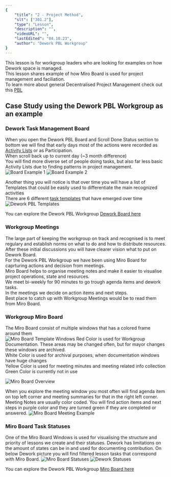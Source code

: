 ```yaml
---
{
    "title": "2 - Project Method",
    "slt": ["301.2"],
    "type": "Lesson",
    "description": "",
    "videoURL": "",
    "lastEdited": "04.10.23",
    "author": "Dework PBL Workgroup"
}
---
```


This lesson is for workgroup leaders who are looking for examples on how Dework space is managed.  
This lesson shares example of how Miro Board is used for project management and faciliation.  
To learn more about general Decentralised Project Management check out this [PBL](https://catalyst-swarm.gitbook.io/governance-guild/project-based-learning/introduction/open-dapp-framework-learning-materials)

## Case Study using the Dework PBL Workgroup as an example
### Dework Task Management Board
When you open the Dework PBL Board and Scroll Done Status section to bottom we will find that early days most of the actions were recorded as [Activity Lists](/course/module/301/3011) or as Participation.  
When scroll back up to current day (~3 month difference)  
You will find more diverse set of people doing tasks, but also far less basic Activity Lists due to finding patterns in project management.  
![Board Example 1](/Dework_PBL_Pictures/Module_301/Dework_PBL_Board_Done_Bottom.png)
![Board Example 2](/Dework_PBL_Pictures/Module_301/Dework_PBL_Board_Done_Top.png)

Another thing you will notice is that over time you will have a list of Templates that could be easily used to differentiate the main recognized activities  
There are 6 different [task templates](/course/module/201/2015) that have emerged over time
![Dework PBL Templates](/Dework_PBL_Pictures/Module_301/Dework_PBL_Templates.png)

You can explore the Dework PBL Workgroup [Dework Board here](https://app.dework.xyz/singularitynet-ambas/dework-pbl-workgroup/view/board-lgz2doix)

### Workgroup Meetings
The large part of keeping the workgroup on track and recognised is to meet regulary and establish norms on what to do and how to distribute resources.  
After these initial discussions you will have clearer vision what to put on Dework Board.  
For the Dework PBL Workgroup we have been using Miro Board for caprturing actions and decision from meetings.  
Miro Board helps to organise meeting notes and make it easier to visualise project operations, state and resources.  
We meet bi-weekly for 90 minutes to go trough agenda items and dework tasks.  
In the meetings we decide on action items and next steps.  
Best place to catch up with Workgroup Meetings would be to read them from Miro Board. 

### Workgroup Miro Board
The Miro Board consist of multiple windows that has a colored frame around them  
![Miro Board Template Windows](/Dework_PBL_Pictures/Module_301/Miro_Board_Template_Windows.png)
Red Color is used for Workgroup Documentation. These areas may be changed often, but for mayor changes these windows are archived.  
White Color is used for archival purposes, when documentation windows have huge changes  
Yellow Color is used for meeting minutes and meeting related info collection  
Green Color is currently not in use

![Miro Board Overview](/Dework_PBL_Pictures/Module_301/Dework_PBL_Miro_Board_Overview.png)


When you explore the meeting window you most often will find agenda item on top left corner and meeting summaries for that in the right left corner.  
Meeting Notes are usually color coded. You will find action items and next steps in purple color and they are turned green if they are completed or answered.
![Miro Board Meeting Example](/Dework_PBL_Pictures/Module_301/Dework_PBL_Miro_Board_Meeting_Example.png)


### Miro Board Task Statuses
One of the Miro Board Windows is used for visualising the structure and priority of lessons we create and their statuses. Dework has limitations on the amount of states can be in and used for documenting contribution. On below Dework picture you will find filtered lesson tasks that correspond with Miro Board.
![Miro Board Statuses](/Dework_PBL_Pictures/Module_301/Dework_PBL_Miro_Board_Statuses.png)
![Dework Statuses](/Dework_PBL_Pictures/Module_301/Dework_PBL_Dework_Statuses.png)


You can explore the Dework PBL Workgroup [Miro Board here](https://miro.com/app/board/uXjVM7pbrUg=/?share_link_id=421979926769)